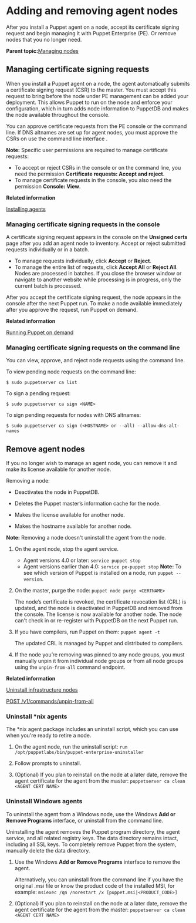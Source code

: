 # Adding and removing agent nodes

After you install a Puppet agent on a node, accept its certificate signing request and begin managing it with Puppet Enterprise \(PE\). Or remove nodes that you no longer need.

**Parent topic:**[Managing nodes](managing_nodes.md)

## Managing certificate signing requests

When you install a Puppet agent on a node, the agent automatically submits a certificate signing request \(CSR\) to the master. You must accept this request to bring before the node under PE management can be added your deployment. This allows Puppet to run on the node and enforce your configuration, which in turn adds node information to PuppetDB and makes the node available throughout the console.

You can approve certificate requests from the PE console or the command line. If DNS altnames are set up for agent nodes, you must approve the CSRs on use the command line interface .

**Note:** Specific user permissions are required to manage certificate requests:

-   To accept or reject CSRs in the console or on the command line, you need the permission **Certificate requests: Accept and reject**.
-   To manage certificate requests in the console, you also need the permission **Console: View**.

**Related information**  


[Installing agents](installing_agents.md#)

### Managing certificate signing requests in the console

A certificate signing request appears in the console on the **Unsigned certs** page after you add an agent node to inventory. Accept or reject submitted requests individually or in a batch.

-   To manage requests individually, click **Accept** or **Reject**.
-   To manage the entire list of requests, click **Accept All** or **Reject All**. Nodes are processed in batches. If you close the browser window or navigate to another website while processing is in progress, only the current batch is processed.

After you accept the certificate signing request, the node appears in the console after the next Puppet run. To make a node available immediately after you approve the request, run Puppet on demand.

**Related information**  


[Running Puppet on demand](running_puppet_on_demand_with_orch.md)

### Managing certificate signing requests on the command line

You can view, approve, and reject node requests using the command line.

To view pending node requests on the command line:

```
$ sudo puppetserver ca list

```

To sign a pending request:

```
$ sudo puppetserver ca sign <NAME>

```

To sign pending requests for nodes with DNS altnames:

```
$ sudo puppetserver ca sign (<HOSTNAME> or --all) --allow-dns-alt-names
```

## Remove agent nodes

If you no longer wish to manage an agent node, you can remove it and make its license available for another node.

Removing a node:

-   Deactivates the node in PuppetDB.

-   Deletes the Puppet master’s information cache for the node.

-   Makes the license available for another node.

-   Makes the hostname available for another node.


**Note:** Removing a node doesn't uninstall the agent from the node.

1.  On the agent node, stop the agent service.

    -   Agent versions 4.0 or later: `service puppet stop`
    -   Agent versions earlier than 4.0: `service pe-puppet stop`
    **Note:** To see which version of Puppet is installed on a node, run `puppet --version`.

2.  On the master, purge the node: `puppet node purge <CERTNAME>`

    The node’s certificate is revoked, the certificate revocation list \(CRL\) is updated, and the node is deactivated in PuppetDB and removed from the console. The license is now available for another node. The node can't check in or re-register with PuppetDB on the next Puppet run.

3.  If you have compilers, run Puppet on them: `puppet agent -t`

    The updated CRL is managed by Puppet and distributed to compilers.

4.  If the node you’re removing was pinned to any node groups, you must manually unpin it from individual node groups or from all node groups using the `unpin-from-all` command endpoint.


**Related information**  


[Uninstall infrastructure nodes](uninstalling.md#)

[POST /v1/commands/unpin-from-all](commands_endpoint.md#)

### Uninstall \*nix agents

The \*nix agent package includes an uninstall script, which you can use when you're ready to retire a node.

1.  On the agent node, run the uninstall script: `run /opt/puppetlabs/bin/puppet-enterprise-uninstaller`

2.  Follow prompts to uninstall.

3.  \(Optional\) If you plan to reinstall on the node at a later date, remove the agent certificate for the agent from the master: `puppetserver ca clean <AGENT CERT NAME>`


### Uninstall Windows agents

To uninstall the agent from a Windows node, use the Windows **Add or Remove Programs** interface, or uninstall from the command line.

Uninstalling the agent removes the Puppet program directory, the agent service, and all related registry keys. The data directory remains intact, including all SSL keys. To completely remove Puppet from the system, manually delete the data directory.

1.  Use the Windows **Add or Remove Programs** interface to remove the agent.

    Alternatively, you can uninstall from the command line if you have the original .msi file or know the product code of the installed MSI, for example: `msiexec /qn /norestart /x [puppet.msi|<PRODUCT_CODE>]`

2.  \(Optional\) If you plan to reinstall on the node at a later date, remove the agent certificate for the agent from the master: `puppetserver ca clean <AGENT CERT NAME>`


